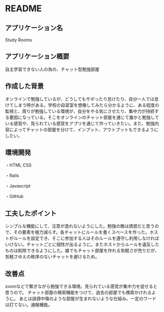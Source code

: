 # README

## アプリケーション名  

Study Rooms

## アプリケーション概要  

自主学習できない人の為の、チャット型勉強部屋  

## 作成した背景

オンラインで勉強しているが、どうしてもサボったり怠けたり、自分一人では怠けてしまう時がある。学校の自習室を想像してみたら分かるように、ある程度の監視と、周りが勉強している環境が、自分をやる気にさせたり、集中力が持続する要因になっている。そこをオンラインのチャット部屋を通じて誰かと勉強している感覚や、見られている感覚をアプリを通じて作っていきたい。また、勉強内容によってチャットの部屋を分けて、インプット、アウトプットもできるようにしたい。

## 環境開発  

・HTML CSS

・Rails

・Javascript

・GitHub


## 工夫したポイント

シンプルな機能にして、注意が逸れないようにした。勉強の敵は誘惑だと思うので、その要素を極力減らす。各チャットにルールを書くスペースを作った。ホストがルールを設定でき、そこに参加する人はそのルールを遵守し利用しなければいけない。チャットごとに個性が出るように。またホストからルールを違反したものは削除できるようにした。誰でもチャット部屋を作れる気軽さが売りだが、気軽さゆえの秩序のないチャットを避けるため。

## 改善点

zoomなどで繋ぎながら勉強できる環境。見られている感覚が集中力を促せると思うので。
チャット部屋の検索機能をつけて、過去の部屋でも検索かけれるように。
あとは誹謗中傷のような部屋が生まれないような仕組み。一定のワードは打てない。通報機能。